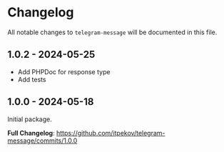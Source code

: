 # Changelog

All notable changes to `telegram-message` will be documented in this file.

## 1.0.2 - 2024-05-25

- Add PHPDoc for response type
- Add tests

## 1.0.0 - 2024-05-18

Initial package.

**Full Changelog**: https://github.com/itpekov/telegram-message/commits/1.0.0

